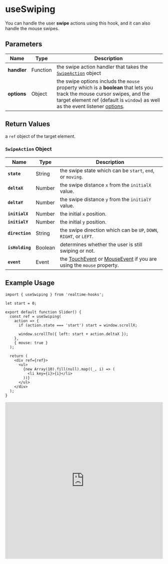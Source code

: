 # useSwiping

You can handle the user **swipe** actions using this hook, and it can also handle the mouse swipes.

## Parameters

| Name        | Type     | Description                                                                                                                                                                                                                                    |
| ----------- | -------- | ---------------------------------------------------------------------------------------------------------------------------------------------------------------------------------------------------------------------------------------------- |
| **handler** | Function | the swipe action handler that takes the [`SwipeAction`](#swipeaction-object) object                                                                                                                                                            |
| **options** | Object   | the swipe options includs the `mouse` property which is a **boolean** that lets you track the mouse cursor swipes, and the target element ref (default is `window`) as well as the event listener [options](./useEventListener.md#parameters). |

## Return Values

a `ref` object of the target element.

### `SwipeAction` Object

| Name            | Type    | Description                                                                                                                                                                                       |
| --------------- | ------- | ------------------------------------------------------------------------------------------------------------------------------------------------------------------------------------------------- |
| **`state`**     | String  | the swipe state which can be `start`, `end`, or `moving`.                                                                                                                                         |
| **`deltaX`**    | Number  | the swipe distance `x` from the `initialX` value.                                                                                                                                                 |
| **`deltaY`**    | Number  | the swipe distance `y` from the `initialY` value.                                                                                                                                                 |
| **`initialX`**  | Number  | the initial `x` position.                                                                                                                                                                         |
| **`initialY`**  | Number  | the initial `y` position.                                                                                                                                                                         |
| **`direction`** | String  | the swipe direction which can be `UP`, `DOWN`, `RIGHT`, or `LEFT`.                                                                                                                                |
| **`isHolding`** | Boolean | determines whether the user is still swiping or not.                                                                                                                                              |
| **`event`**     | Event   | the [TouchEvent](https://developer.mozilla.org/en-US/docs/Web/API/TouchEvent) or [MouseEvent](https://developer.mozilla.org/en-US/docs/Web/API/MouseEvent) if you are using the `mouse` property. |

## Example Usage

```tsx
import { useSwiping } from 'realtime-hooks';

let start = 0;

export default function Slider() {
  const ref = useSwiping(
    action => {
      if (action.state === 'start') start = window.scrollX;

      window.scrollTo({ left: start + action.deltaX });
    },
    { mouse: true }
  );

  return (
    <div ref={ref}>
      <ul>
        {new Array(10).fill(null).map((_, i) => (
          <li key={i}>{i}</li>
        ))}
      </ul>
    </div>
  );
}
```

<iframe src="https://codesandbox.io/embed/useswiping-j743lq?fontsize=14&hidenavigation=1&module=%2Fsrc%2FComponent.tsx&theme=dark" style="width:100%; height:500px; border:0; overflow:hidden;" title="useSwiping" allow="accelerometer; ambient-light-sensor; camera; encrypted-media; geolocation; gyroscope; hid; microphone; midi; payment; usb; vr; xr-spatial-tracking" sandbox="allow-forms allow-modals allow-popups allow-presentation allow-same-origin allow-scripts"></iframe>
